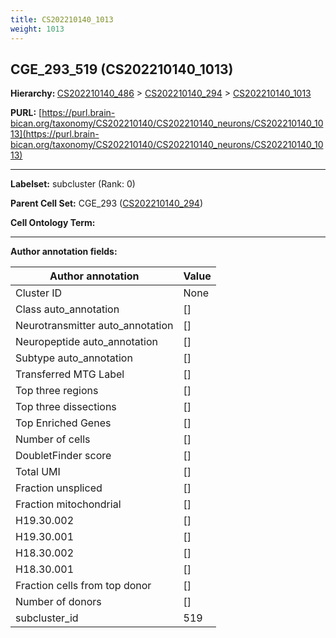 ```yaml
---
title: CS202210140_1013
weight: 1013
---
```

## CGE_293_519 (CS202210140_1013)
<b>Hierarchy: </b>
[CS202210140_486](../CS202210140_486) >
[CS202210140_294](../CS202210140_294) >
[CS202210140_1013](../CS202210140_1013)

**PURL:** [https://purl.brain-bican.org/taxonomy/CS202210140/CS202210140_neurons/CS202210140_1013](https://purl.brain-bican.org/taxonomy/CS202210140/CS202210140_neurons/CS202210140_1013)

---


**Labelset:** subcluster (Rank: 0)

**Parent Cell Set:** CGE_293 ([CS202210140_294](../CS202210140_294))



**Cell Ontology Term:** 

[MARKER GENES.]: #


---

[TRANSFERRED ANNOTATIONS.]: #


[AUTHOR ANNOTATION FIELDS.]: #


**Author annotation fields:**

| Author annotation | Value |
|-------------------|-------|
|Cluster ID|None|
|Class auto_annotation|[]|
|Neurotransmitter auto_annotation|[]|
|Neuropeptide auto_annotation|[]|
|Subtype auto_annotation|[]|
|Transferred MTG Label|[]|
|Top three regions|[]|
|Top three dissections|[]|
|Top Enriched Genes|[]|
|Number of cells|[]|
|DoubletFinder score|[]|
|Total UMI|[]|
|Fraction unspliced|[]|
|Fraction mitochondrial|[]|
|H19.30.002|[]|
|H19.30.001|[]|
|H18.30.002|[]|
|H18.30.001|[]|
|Fraction cells from top donor|[]|
|Number of donors|[]|
|subcluster_id|519|
